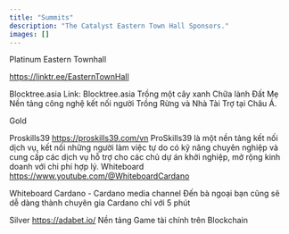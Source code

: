 ```yaml
---
title: "Summits"
description: "The Catalyst Eastern Town Hall Sponsors."
images: []
---
```


Platinum
Eastern Townhall

https://linktr.ee/EasternTownHall

Blocktree.asia
Link: Blocktree.asia
Trồng một cây xanh
Chữa lành Đất Mẹ
Nền tảng công nghệ kết nối người Trồng Rừng và Nhà Tài Trợ tại Châu Á.

Gold

Proskills39
https://proskills39.com/vn
ProSkills39 là một nền tảng kết nối dịch vụ, kết nối những người làm việc tự do có kỹ năng chuyên nghiệp và cung cấp các dịch vụ hỗ trợ cho các chủ dự án khởi nghiệp, mở rộng kinh doanh với chi phí hợp lý.
Whiteboard
https://www.youtube.com/@WhiteboardCardano


Whiteboard Cardano - Cardano media channel
Đến bà ngoại bạn cũng sẽ dễ dàng thành chuyên gia Cardano chỉ với 5 phút



Silver
https://adabet.io/
Nền tảng Game tài chính trên Blockchain
